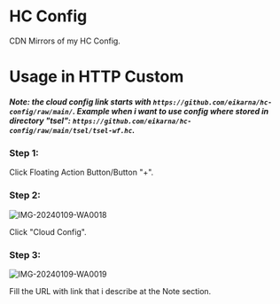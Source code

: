 # HC Config

CDN Mirrors of my HC Config.

# Usage in HTTP Custom
##### Note: the cloud config link starts with `https://github.com/eikarna/hc-config/raw/main/`. Example when i want to use config where stored in directory "tsel": `https://github.com/eikarna/hc-config/raw/main/tsel/tsel-wf.hc`.

### Step 1:
Click Floating Action Button/Button "+".

### Step 2:
![IMG-20240109-WA0018](https://gist.github.com/assets/137246570/7b2e73f1-9082-446f-9143-e67ad2bad2db)

Click "Cloud Config".

### Step 3:
![IMG-20240109-WA0019](https://gist.github.com/assets/137246570/e91bac71-5cb3-43ca-970a-d6210eaee3bb)


Fill the URL with link that i describe at the Note section.
